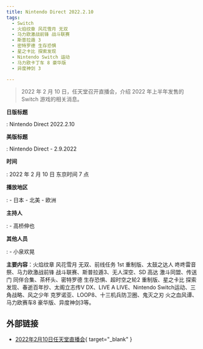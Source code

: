 ```yaml
---
title: Nintendo Direct 2022.2.10
tags:
  - Switch
  - 火焰纹章 风花雪月 无双
  - 马力欧激战前锋 战斗联赛
  - 斯普拉遁 3
  - 密特罗德 生存恐惧
  - 星之卡比 探索发现
  - Nintendo Switch 运动
  - 马力欧卡丁车 8 豪华版
  - 异度神剑 3

---
```


> 2022 年 2 月 10 日，任天堂召开直播会，介绍 2022 年上半年发售的 Switch 游戏的相关消息。

**日版标题**

:	Nintendo Direct 2022.2.10

**美版标题**

:	Nintendo Direct - 2.9.2022

**时间**

:	2022 年 2 月 10 日 东京时间 7 点

**播放地区**

:	- 日本
	- 北美
	- 欧洲

**主持人**

: 	- 高桥伸也

**其他人员**

:	- 小泉欢晃

**主要内容**：火焰纹章 风花雪月 无双、前线任务 1st 重制版、太鼓之达人 咚咚雷音祭、马力欧激战前锋 战斗联赛、斯普拉遁3、无人深空、SD 高达 激斗同盟、传送门 同伴合集、茶杯头、密特罗德 生存恐惧、超时空之轮2 重制版、星之卡比 探索发现、春逝百年抄、太阁立志传V DX、LIVE A LIVE、Nintendo Switch运动、三角战略、风之少年 克罗诺亚、LOOP8、十三机兵防卫圈、鬼灭之刃 火之血风谭、马力欧赛车8 豪华版、异度神剑3等。

## 外部链接

- [2022年2月10日任天堂直播会](https://www.bilibili.com/video/BV175411o7Wm/){ target="_blank" }
